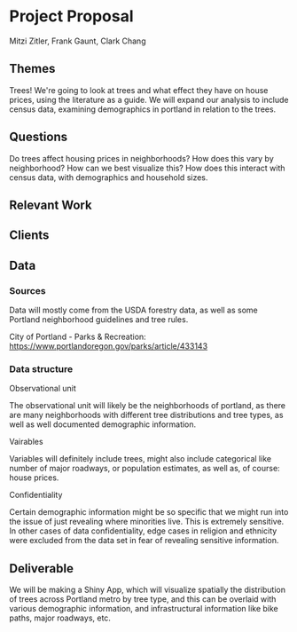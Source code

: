 Project Proposal
================
Mitzi Zitler, Frank Gaunt, Clark Chang

Themes
------

Trees! We're going to look at trees and what effect they have on house prices, using the literature as a guide. We will expand our analysis to include census data, examining demographics in portland in relation to the trees.

Questions
---------

Do trees affect housing prices in neighborhoods? How does this vary by neighborhood? How can we best visualize this? How does this interact with census data, with demographics and household sizes.

Relevant Work
-------------

Clients
-------

Data
----

### Sources

Data will mostly come from the USDA forestry data, as well as some Portland neighborhood guidelines and tree rules.

City of Portland - Parks & Recreation: <https://www.portlandoregon.gov/parks/article/433143>

### Data structure

Observational unit

The observational unit will likely be the neighborhoods of portland, as there are many neighborhoods with different tree distributions and tree types, as well as well documented demographic information.

Vairables

Variables will definitely include trees, might also include categorical like number of major roadways, or population estimates, as well as, of course: house prices.

Confidentiality

Certain demographic information might be so specific that we might run into the issue of just revealing where minorities live. This is extremely sensitive. In other cases of data confidentiality, edge cases in religion and ethnicity were excluded from the data set in fear of revealing sensitive information.

Deliverable
-----------

We will be making a Shiny App, which will visualize spatially the distribution of trees across Portland metro by tree type, and this can be overlaid with various demographic information, and infrastructural information like bike paths, major roadways, etc.
